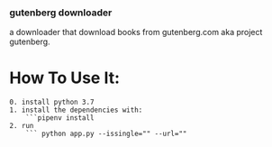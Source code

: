 ### gutenberg downloader

a downloader that download books from gutenberg.com aka project gutenberg.

# How To Use It:
    0. install python 3.7 
    1. install the dependencies with:
        ```pipenv install 
    2. run 
        ``` python app.py --issingle="" --url=""


